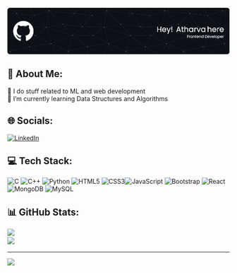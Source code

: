 <p align="center">
    <img src="./github-header.png" alt="Header">
</p>

## 💫 About Me:
🔭 I do stuff related to ML and web development<br>🌱 I’m currently learning Data Structures and Algorithms<br>


## 🌐 Socials:
[![LinkedIn](https://img.shields.io/badge/LinkedIn-%230077B5.svg?logo=linkedin&logoColor=white)](https://linkedin.com/in/atharva-mankame) 

## 💻 Tech Stack:
![C](https://img.shields.io/badge/c-%2300599C.svg?style=for-the-badge&logo=c&logoColor=white) ![C++](https://img.shields.io/badge/c++-%2300599C.svg?style=for-the-badge&logo=c%2B%2B&logoColor=white) ![Python](https://img.shields.io/badge/python-3670A0?style=for-the-badge&logo=python&logoColor=ffdd54)  ![HTML5](https://img.shields.io/badge/html5-%23E34F26.svg?style=for-the-badge&logo=html5&logoColor=white) ![CSS3](https://img.shields.io/badge/css3-%231572B6.svg?style=for-the-badge&logo=css3&logoColor=white)![JavaScript](https://img.shields.io/badge/javascript-%23323330.svg?style=for-the-badge&logo=javascript&logoColor=%23F7DF1E)   ![Bootstrap](https://img.shields.io/badge/bootstrap-%238511FA.svg?style=for-the-badge&logo=bootstrap&logoColor=white) ![React](https://img.shields.io/badge/react-%2320232a.svg?style=for-the-badge&logo=react&logoColor=%2361DAFB) ![MongoDB](https://img.shields.io/badge/MongoDB-%234ea94b.svg?style=for-the-badge&logo=mongodb&logoColor=white) ![MySQL](https://img.shields.io/badge/mysql-%2300000f.svg?style=for-the-badge&logo=mysql&logoColor=white)

## 📊 GitHub Stats:
![](https://github-readme-streak-stats.herokuapp.com/?user=atharva-m1&theme=react&hide_border=true)<br/>
![](https://github-readme-stats.vercel.app/api/top-langs/?username=atharva-m1&theme=react&hide_border=true&include_all_commits=false&count_private=false&layout=compact)

---
[![](https://visitcount.itsvg.in/api?id=atharva-m1&label=Profile%20Views&color=12&icon=5&pretty=true)](https://visitcount.itsvg.in)


